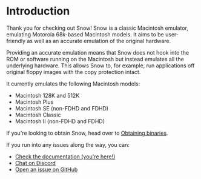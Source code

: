 # Introduction

Thank you for checking out Snow! Snow is a classic Macintosh emulator,
emulating Motorola 68k-based Macintosh models. It aims to be user-friendly
as well as an accurate emulation of the original hardware.

Providing an accurate emulation means that Snow does not hook into the
ROM or software running on the Macintosh but instead emulates all the
underlying hardware. This allows Snow to, for example, run applications
off original floppy images with the copy protection intact.

It currently emulates the following Macintosh models:
 * Macintosh 128K and 512K
 * Macintosh Plus
 * Macintosh SE (non-FDHD and FDHD)
 * Macintosh Classic
 * Macintosh II (non-FDHD and FDHD)

If you're looking to obtain Snow, head over to [Obtaining binaries](./getting_started/binaries.md).

If you run into any issues along the way, you can:
 * [Check the documentation (you're here!)](https://docs.snowemu.com/)
 * [Chat on Discord](https://discord.gg/F2vSzTEvPV)
 * [Open an issue on GitHub](https://github.com/twvd/snow/issues/new/choose)
